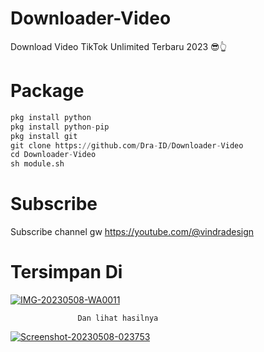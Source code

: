 # Downloader-Video
Download Video TikTok Unlimited Terbaru 2023 😎👆

# Package
```python
pkg install python
pkg install python-pip
pkg install git
git clone https://github.com/Dra-ID/Downloader-Video
cd Downloader-Video
sh module.sh
```
# Subscribe
Subscribe channel gw 
https://youtube.com/@vindradesign

# Tersimpan Di
<a href="https://ibb.co/W3q3zsj"><img src="https://i.ibb.co/pPGPKn5/IMG-20230508-WA0011.jpg" alt="IMG-20230508-WA0011" border="0"></a>             

                   Dan lihat hasilnya

<a href="https://ibb.co/dDJyw7G"><img src="https://i.ibb.co/L1hfXvn/Screenshot-20230508-023753.jpg" alt="Screenshot-20230508-023753" border="0"></a>

